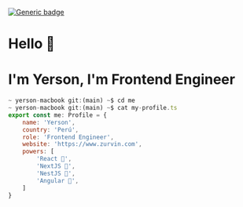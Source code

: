 [![Generic badge](https://img.shields.io/badge/Power-JavaScript-1abc9c.svg)](https://GitHub.com/Naereen/StrapDown.js/graphs/commit-activity)

# Hello 👋
# I'm Yerson, I'm Frontend Engineer

```javascript
~ yerson-macbook git:(main) ~$ cd me
~ yerson-macbook git:(main) ~$ cat my-profile.ts
export const me: Profile = {
    name: 'Yerson',
    country: 'Perú',
    role: 'Frontend Engineer',
    website: 'https://www.zurvin.com',
    powers: [
        'React 🤘',
        'NextJS 🤘',
        'NestJS 🤘',
        'Angular 🤘',
    ]
}

```
